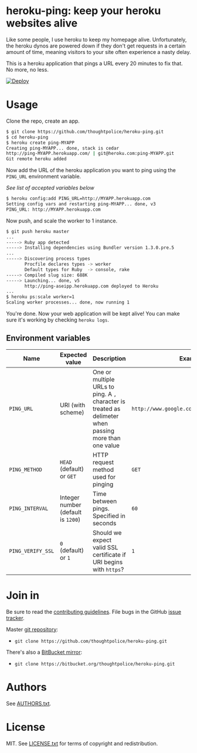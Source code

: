 # heroku-ping: keep your heroku websites alive

Like some people, I use heroku to keep my homepage
alive. Unfortunately, the heroku dynos are powered down if they don't
get requests in a certain amount of time, meaning visitors to your
site often experience a nasty delay.

This is a heroku application that pings a URL every 20 minutes to fix
that. No more, no less.

[![Deploy](https://www.herokucdn.com/deploy/button.png)](https://heroku.com/deploy?template=https://github.com/thoughtpolice/heroku-ping)

# Usage

Clone the repo, create an app.

```bash
$ git clone https://github.com/thoughtpolice/heroku-ping.git
$ cd heroku-ping
$ heroku create ping-MYAPP
Creating ping-MYAPP... done, stack is cedar
http://ping-MYAPP.herokuapp.com/ | git@heroku.com:ping-MYAPP.git
Git remote heroku added
```

Now add the URL of the heroku application you want to ping using the
`PING_URL` environment variable.

_See list of accepted variables below_

```bash
$ heroku config:add PING_URL=http://MYAPP.herokuapp.com
Setting config vars and restarting ping-MYAPP... done, v3
PING_URL: http://MYAPP.herokuapp.com
```

Now push, and scale the worker to 1 instance.

```bash
$ git push heroku master
...
-----> Ruby app detected
-----> Installing dependencies using Bundler version 1.3.0.pre.5
...
-----> Discovering process types
       Procfile declares types -> worker
       Default types for Ruby  -> console, rake
-----> Compiled slug size: 688K
-----> Launching... done, v5
       http://ping-aseipp.herokuapp.com deployed to Heroku
...
$ heroku ps:scale worker=1
Scaling worker processes... done, now running 1
```

You're done. Now your web application will be kept alive! You can make
sure it's working by checking `heroku logs`.

## Environment variables

 Name | Expected value | Description | Example 
------|----------------|-------------|---------
`PING_URL` | URI (with scheme) | One or multiple URLs to ping. A `,` character is treated as delimeter when passing more than one value | `http://www.google.com,https://github.com`
`PING_METHOD` | `HEAD` (default) or `GET` | HTTP request method used for pinging | `GET`
`PING_INTERVAL`| Integer number (default is `1200`) | Time between pings. Specified in seconds | `60`
`PING_VERIFY_SSL` | `0` (default) or `1` | Should we expect valid SSL certificate if URI begins with `https`? | `1`

# Join in

Be sure to read the [contributing guidelines][contribute]. File bugs
in the GitHub [issue tracker][].

Master [git repository][gh]:

* `git clone https://github.com/thoughtpolice/heroku-ping.git`

There's also a [BitBucket mirror][bb]:

* `git clone https://bitbucket.org/thoughtpolice/heroku-ping.git`

# Authors

See [AUTHORS.txt](https://raw.github.com/thoughtpolice/heroku-ping/master/AUTHORS.txt).

# License

MIT. See
[LICENSE.txt](https://raw.github.com/thoughtpolice/heroku-ping/master/LICENSE.txt)
for terms of copyright and redistribution.

[contribute]: https://github.com/thoughtpolice/heroku-ping/blob/master/CONTRIBUTING.md
[issue tracker]: http://github.com/thoughtpolice/heroku-ping/issues
[gh]: http://github.com/thoughtpolice/heroku-ping
[bb]: http://bitbucket.org/thoughtpolice/heroku-ping
